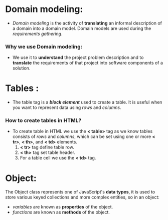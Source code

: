# Domain modeling:
- *Domain modeling* is the activity of **translating** an informal description of a domain into a domain model. Domain models are used during the *requirements gathering*. 
### Why we use Domain modeling:
- We use it to **understand** the project problem description and to **translate** the requirements of that project into software components of a solution.
# Tables :
- The table tag is a ***block element*** used to create a table. It is useful when you want to represent data using *rows* and *columns*.
### How to create tables in HTML?
- To create table in HTML we use the **< table>** tag as we know tables consists of *rows* and *columns*, which can be set using one or more **< tr>**, **< th>**, and **< td>** elements.  
    1. **< tr>** tag define table row.
    2. **< th>** tag set table header.
    3. For a table cell we use the **< td>** tag.

# Object:
The Object class represents one of JavaScript's **data types**, it is used to store various keyed collections and more complex entities, so in an object:   
   -  *variables* are known as **properties** of the
object. 
  -  *functions* are known as **methods** of the object. 


